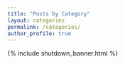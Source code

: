 ```yaml
---
title: "Posts by Category"
layout: categories
permalink: /categories/
author_profile: true
---
```

{% include shutdown_banner.html %}